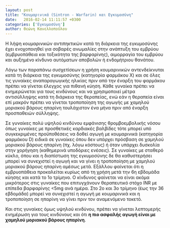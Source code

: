 ```yaml
---
layout: post
title: "Κουμαρινικά (Sintron - Warfarin) και Εγκυμοσύνη"
date:   2016-02-14 11:11:57 +0300
categories: ['Εγκυμοσύνη']
author: Θεώνη Κανελλοπούλου
---
```


Η λήψη κουμαρινικών αντιπηκτικών κατά τη διάρκεια της εγκυμοσύνης έχει ενοχοποιηθεί για σοβαρές ανωμαλίες στην ανάπτυξη του εμβρύου (εμβρυοπάθεια και τοξικότητα της βαρφαρίνης), αιμορραγία του εμβρύου και αυξημένο κίνδυνο αυτόματων αποβολών ή ενδομήτριου θανάτου.
<!--break-->

Λόγω των παραπάνω συσχετίσεων η χρήση κουμαρινικών αντενδείκνυται κατά τη διάρκεια της εγκυμοσύνης (κατηγορία φαρμάκου Χ) και σε όλες τις γυναίκες αναπαραγωγικής ηλικίας πριν από την έναρξη του φαρμάκου πρέπει να γίνεται έλεγχος για πιθανή κύηση. Κάθε γυναίκα πρέπει να ενημερώνεται για τους κινδύνους και να χρησιμοποιεί μέτρα αντισύλληψης κατά τη διάρκεια της θεραπείας, ενώ εάν η θεραπεία είναι επί μακρόν πρέπει να γίνεται τροποποίηση της αγωγής με χαμηλού μοριακού βάρους ηπαρίνη τουλάχιστον ένα μήνα πριν από έναρξη προσπαθειών σύλληψης.

Σε γυναίκες πολύ υψηλού κινδύνου εμφάνισης θρομβοεμβολικής νόσου όπως γυναίκες με προσθετικές καρδιακές βαλβίδες τότε μπορεί υπό συγκεκριμένες προϋποθέσεις να δοθεί αγωγή με κουμαρινικά (κατηγορία φαρμάκου D) ειδικά σε γυναίκες όπου δεν υπάρχει πρόσβαση σε χαμηλού μοριακού βάρους ηπαρίνη (πχ. λόγω κόστους) ή όταν υπάρχει δυσκολία στην χορήγηση (καθημερινά υποδόριες ενέσεις). Σε γυναίκες με σταθερό κύκλο, όπου και η διαπίστωση της εγκυμοσύνης δε θα καθυστερήσει μπορεί να συνεχιστεί η αγωγή και να γίνει η τροποποίηση με χαμηλού μοριακού βάρους ηπαρίνη αμέσως μετά. Εξάλλου φαίνεται ότι η εμβρυοπάθεια προκαλείται κυρίως από τη χρήση μετά την 6η εβδομάδα κύησης και κατά το 1ο τρίμηνο. Ο κίνδυνος φαίνεται να είναι ακόμα μικρότερος στις γυναίκες που επιτυγχάνουν θεραπευτικό στόχο INR με επίπεδα βαρφαρίνης \<5mg ανά ημέρα. Στο 2ο και 3ο τρίμηνο (έως την 36 εβδομάδα) μπορεί να συνεχιστεί η αγωγή με κουμαρινικά και η τροποποίηση σε ηπαρίνη να γίνει πριν τον αναμενόμενο τοκετό.

Και στις γυναίκες όμως υψηλού κινδύνου, πρέπει να γίνεται λεπτομερής ενημέρωση για τους κινδύνους και ότι **η πιο ασφαλής αγωγή είναι με χαμηλού μοριακού βάρους ηπαρίνη**.

